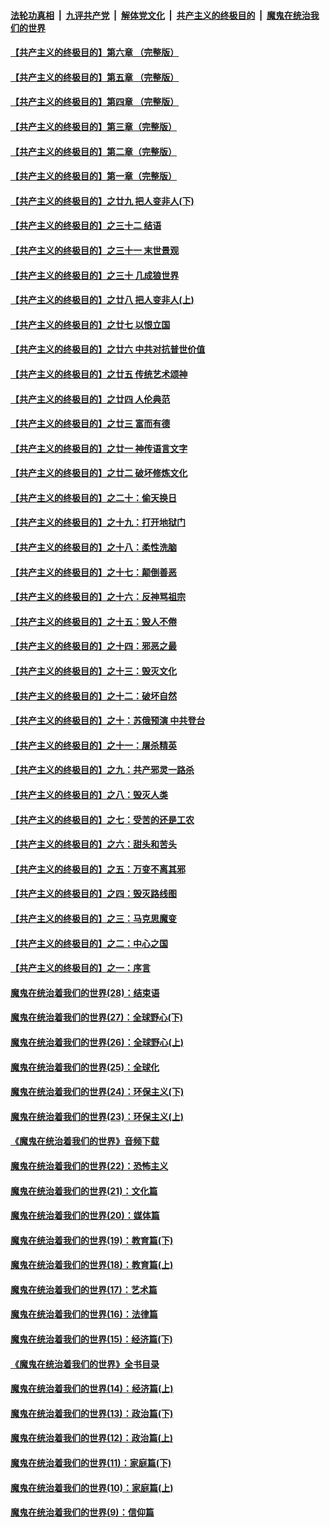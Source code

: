 

####  [法轮功真相](../../../../basic/blob/master/README.md?t=04060830) &nbsp;|&nbsp; [九评共产党](../../../../9ping.md/blob/master/README.md?t=04060830) &nbsp;|&nbsp; [解体党文化](../../../../jtdwh.md/blob/master/README.md?t=04060830)  &nbsp;|&nbsp; [共产主义的终极目的](../../../../gczydzjmd.md/blob/master/README.md?t=04060830) &nbsp;|&nbsp; [魔鬼在统治我们的世界](../../../../mgztzwmdsj.md/blob/master/README.md?t=04060830) 

#### [【共产主义的终极目的】第六章 （完整版）](../pages/nsc422/n11428913.md?t=04060830) 

#### [【共产主义的终极目的】第五章 （完整版）](../pages/nsc422/n11428912.md?t=04060830) 

#### [【共产主义的终极目的】第四章 （完整版）](../pages/nsc422/n11428907.md?t=04060830) 

#### [【共产主义的终极目的】第三章（完整版）](../pages/nsc422/n11428848.md?t=04060830) 

#### [【共产主义的终极目的】第二章（完整版）](../pages/nsc422/n11428831.md?t=04060830) 

#### [【共产主义的终极目的】第一章（完整版）](../pages/nsc422/n11417651.md?t=04060830) 

#### [【共产主义的终极目的】之廿九 把人变非人(下)](../pages/nsc422/n11344140.md?t=04060830) 

#### [【共产主义的终极目的】之三十二 结语](../pages/nsc422/n11360535.md?t=04060830) 

#### [【共产主义的终极目的】之三十一 末世景观](../pages/nsc422/n11351129.md?t=04060830) 

#### [【共产主义的终极目的】之三十 几成狼世界](../pages/nsc422/n11348280.md?t=04060830) 

#### [【共产主义的终极目的】之廿八 把人变非人(上)](../pages/nsc422/n11340492.md?t=04060830) 

#### [【共产主义的终极目的】之廿七 以恨立国](../pages/nsc422/n11336944.md?t=04060830) 

#### [【共产主义的终极目的】之廿六 中共对抗普世价值](../pages/nsc422/n11324785.md?t=04060830) 

#### [【共产主义的终极目的】之廿五 传统艺术颂神](../pages/nsc422/n11296396.md?t=04060830) 

#### [【共产主义的终极目的】之廿四 人伦典范](../pages/nsc422/n11296397.md?t=04060830) 

#### [【共产主义的终极目的】之廿三 富而有德](../pages/nsc422/n11283598.md?t=04060830) 

#### [【共产主义的终极目的】之廿一 神传语言文字](../pages/nsc422/n11263265.md?t=04060830) 

#### [【共产主义的终极目的】之廿二 破坏修炼文化](../pages/nsc422/n11245728.md?t=04060830) 

#### [【共产主义的终极目的】之二十：偷天换日](../pages/nsc422/n11238846.md?t=04060830) 

#### [【共产主义的终极目的】之十九：打开地狱门](../pages/nsc422/n11206376.md?t=04060830) 

#### [【共产主义的终极目的】之十八：柔性洗脑](../pages/nsc422/n11199994.md?t=04060830) 

#### [【共产主义的终极目的】之十七：颠倒善恶](../pages/nsc422/n11179782.md?t=04060830) 

#### [【共产主义的终极目的】之十六：反神骂祖宗](../pages/nsc422/n11166798.md?t=04060830) 

#### [【共产主义的终极目的】之十五：毁人不倦](../pages/nsc422/n11166792.md?t=04060830) 

#### [【共产主义的终极目的】之十四：邪恶之最](../pages/nsc422/n11150249.md?t=04060830) 

#### [【共产主义的终极目的】之十三：毁灭文化](../pages/nsc422/n11135227.md?t=04060830) 

#### [【共产主义的终极目的】之十二：破坏自然](../pages/nsc422/n11135214.md?t=04060830) 

#### [【共产主义的终极目的】之十：苏俄预演 中共登台](../pages/nsc422/n11118424.md?t=04060830) 

#### [【共产主义的终极目的】之十一：屠杀精英](../pages/nsc422/n11118442.md?t=04060830) 

#### [【共产主义的终极目的】之九：共产邪灵一路杀](../pages/nsc422/n11114139.md?t=04060830) 

#### [【共产主义的终极目的】之八：毁灭人类](../pages/nsc422/n11108503.md?t=04060830) 

#### [【共产主义的终极目的】之七：受苦的还是工农](../pages/nsc422/n11101809.md?t=04060830) 

#### [【共产主义的终极目的】之六：甜头和苦头](../pages/nsc422/n11096971.md?t=04060830) 

#### [【共产主义的终极目的】之五：万变不离其邪](../pages/nsc422/n11091285.md?t=04060830) 

#### [【共产主义的终极目的】之四：毁灭路线图](../pages/nsc422/n11086284.md?t=04060830) 

#### [【共产主义的终极目的】之三：马克思魔变](../pages/nsc422/n11061941.md?t=04060830) 

#### [【共产主义的终极目的】之二：中心之国](../pages/nsc422/n11047728.md?t=04060830) 

#### [【共产主义的终极目的】之一：序言](../pages/nsc422/n11086077.md?t=04060830) 

#### [魔鬼在统治着我们的世界(28)：结束语](../pages/nsc422/n10936246.md?t=04060830) 

#### [魔鬼在统治着我们的世界(27)：全球野心(下)](../pages/nsc422/n10928319.md?t=04060830) 

#### [魔鬼在统治着我们的世界(26)：全球野心(上)](../pages/nsc422/n10900318.md?t=04060830) 

#### [魔鬼在统治着我们的世界(25)：全球化](../pages/nsc422/n10788205.md?t=04060830) 

#### [魔鬼在统治着我们的世界(24)：环保主义(下)](../pages/nsc422/n10695307.md?t=04060830) 

#### [魔鬼在统治着我们的世界(23)：环保主义(上)](../pages/nsc422/n10688613.md?t=04060830) 

#### [《魔鬼在统治着我们的世界》音频下载](../pages/nsc422/n10635553.md?t=04060830) 

#### [魔鬼在统治着我们的世界(22)：恐怖主义](../pages/nsc422/n10614727.md?t=04060830) 

#### [魔鬼在统治着我们的世界(21)：文化篇](../pages/nsc422/n10597706.md?t=04060830) 

#### [魔鬼在统治着我们的世界(20)：媒体篇](../pages/nsc422/n10586579.md?t=04060830) 

#### [魔鬼在统治着我们的世界(19)：教育篇(下)](../pages/nsc422/n10564808.md?t=04060830) 

#### [魔鬼在统治着我们的世界(18)：教育篇(上)](../pages/nsc422/n10526970.md?t=04060830) 

#### [魔鬼在统治着我们的世界(17)：艺术篇](../pages/nsc422/n10499093.md?t=04060830) 

#### [魔鬼在统治着我们的世界(16)：法律篇](../pages/nsc422/n10485969.md?t=04060830) 

#### [魔鬼在统治着我们的世界(15)：经济篇(下)](../pages/nsc422/n10469975.md?t=04060830) 

#### [《魔鬼在统治着我们的世界》全书目录](../pages/nsc422/n10464261.md?t=04060830) 

#### [魔鬼在统治着我们的世界(14)：经济篇(上)](../pages/nsc422/n10457370.md?t=04060830) 

#### [魔鬼在统治着我们的世界(13)：政治篇(下)](../pages/nsc422/n10448270.md?t=04060830) 

#### [魔鬼在统治着我们的世界(12)：政治篇(上)](../pages/nsc422/n10444576.md?t=04060830) 

#### [魔鬼在统治着我们的世界(11)：家庭篇(下)](../pages/nsc422/n10440961.md?t=04060830) 

#### [魔鬼在统治着我们的世界(10)：家庭篇(上)](../pages/nsc422/n10435448.md?t=04060830) 

#### [魔鬼在统治着我们的世界(9)：信仰篇](../pages/nsc422/n10432159.md?t=04060830) 

